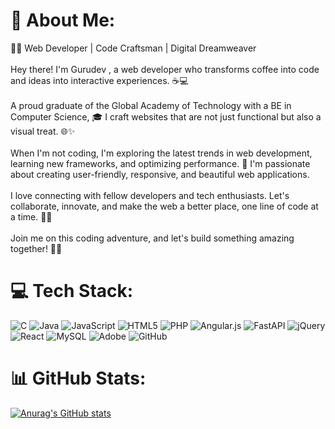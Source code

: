 # 💫 About Me:
👩‍💻 Web Developer | Code Craftsman | Digital Dreamweaver<br><br>Hey there! I'm Gurudev , a web developer who transforms coffee into code and ideas into interactive experiences. ☕💻<br><br>A proud graduate of the Global Academy of Technology with a BE in Computer Science, 🎓 I craft websites that are not just functional but also a visual treat. 🌐✨<br><br>When I'm not coding, I'm exploring the latest trends in web development, learning new frameworks, and optimizing performance. 🚀 I'm passionate about creating user-friendly, responsive, and beautiful web applications.<br><br>I love connecting with fellow developers and tech enthusiasts. Let's collaborate, innovate, and make the web a better place, one line of code at a time. 🌟🤝<br><br>Join me on this coding adventure, and let's build something amazing together! 🚀💡


# 💻 Tech Stack:
![C](https://img.shields.io/badge/c-%2300599C.svg?style=for-the-badge&logo=c&logoColor=white) ![Java](https://img.shields.io/badge/java-%23ED8B00.svg?style=for-the-badge&logo=openjdk&logoColor=white) ![JavaScript](https://img.shields.io/badge/javascript-%23323330.svg?style=for-the-badge&logo=javascript&logoColor=%23F7DF1E) ![HTML5](https://img.shields.io/badge/html5-%23E34F26.svg?style=for-the-badge&logo=html5&logoColor=white) ![PHP](https://img.shields.io/badge/php-%23777BB4.svg?style=for-the-badge&logo=php&logoColor=white) ![Angular.js](https://img.shields.io/badge/angular.js-%23E23237.svg?style=for-the-badge&logo=angularjs&logoColor=white) ![FastAPI](https://img.shields.io/badge/FastAPI-005571?style=for-the-badge&logo=fastapi) ![jQuery](https://img.shields.io/badge/jquery-%230769AD.svg?style=for-the-badge&logo=jquery&logoColor=white) ![React](https://img.shields.io/badge/react-%2320232a.svg?style=for-the-badge&logo=react&logoColor=%2361DAFB) ![MySQL](https://img.shields.io/badge/mysql-4479A1.svg?style=for-the-badge&logo=mysql&logoColor=white) ![Adobe](https://img.shields.io/badge/adobe-%23FF0000.svg?style=for-the-badge&logo=adobe&logoColor=white) ![GitHub](https://img.shields.io/badge/github-%23121011.svg?style=for-the-badge&logo=github&logoColor=white)
# 📊 GitHub Stats:
[![Anurag's GitHub stats](https://github-readme-stats.vercel.app/api?username=gurudev18&show_icons=true&theme=neon)](https://github.com/anuraghazra/github-readme-stats)
